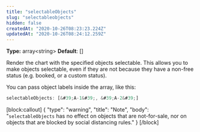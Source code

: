 ```yaml
---
title: "selectableObjects"
slug: "selectableobjects"
hidden: false
createdAt: "2020-10-26T08:23:23.224Z"
updatedAt: "2020-10-26T08:24:12.259Z"
---
```

**Type:** array&lt;string&gt;
**Default**: []

Render the chart with the specified objects selectable. This allows you to make objects selectable, even if they are not because they have a non-free status (e.g. booked, or a custom status). 


You can pass object labels inside the array, like this:

```javascript
selectableObjects: [&#39;A-1&#39;, &#39;A-2&#39;]
```
[block:callout]
{
  &quot;type&quot;: &quot;warning&quot;,
  &quot;title&quot;: &quot;Note&quot;,
  &quot;body&quot;: &quot;`selectableObjects` has no effect on objects that are not-for-sale, nor on objects that are blocked by social distancing rules.&quot;
}
[/block]
